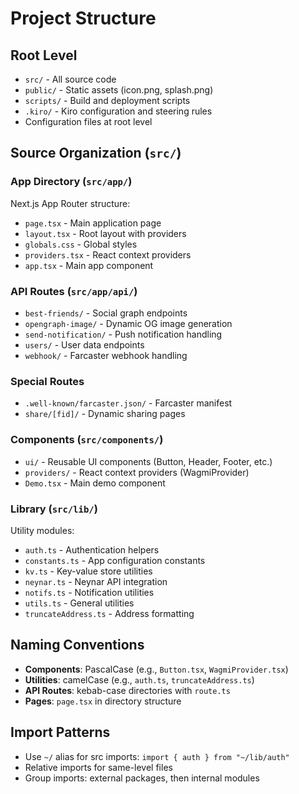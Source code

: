 # Project Structure

## Root Level
- `src/` - All source code
- `public/` - Static assets (icon.png, splash.png)
- `scripts/` - Build and deployment scripts
- `.kiro/` - Kiro configuration and steering rules
- Configuration files at root level

## Source Organization (`src/`)

### App Directory (`src/app/`)
Next.js App Router structure:
- `page.tsx` - Main application page
- `layout.tsx` - Root layout with providers
- `globals.css` - Global styles
- `providers.tsx` - React context providers
- `app.tsx` - Main app component

### API Routes (`src/app/api/`)
- `best-friends/` - Social graph endpoints
- `opengraph-image/` - Dynamic OG image generation
- `send-notification/` - Push notification handling
- `users/` - User data endpoints
- `webhook/` - Farcaster webhook handling

### Special Routes
- `.well-known/farcaster.json/` - Farcaster manifest
- `share/[fid]/` - Dynamic sharing pages

### Components (`src/components/`)
- `ui/` - Reusable UI components (Button, Header, Footer, etc.)
- `providers/` - React context providers (WagmiProvider)
- `Demo.tsx` - Main demo component

### Library (`src/lib/`)
Utility modules:
- `auth.ts` - Authentication helpers
- `constants.ts` - App configuration constants
- `kv.ts` - Key-value store utilities
- `neynar.ts` - Neynar API integration
- `notifs.ts` - Notification utilities
- `utils.ts` - General utilities
- `truncateAddress.ts` - Address formatting

## Naming Conventions
- **Components**: PascalCase (e.g., `Button.tsx`, `WagmiProvider.tsx`)
- **Utilities**: camelCase (e.g., `auth.ts`, `truncateAddress.ts`)
- **API Routes**: kebab-case directories with `route.ts`
- **Pages**: `page.tsx` in directory structure

## Import Patterns
- Use `~/` alias for src imports: `import { auth } from "~/lib/auth"`
- Relative imports for same-level files
- Group imports: external packages, then internal modules